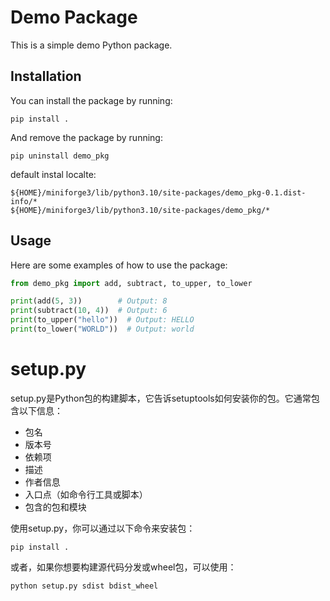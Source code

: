 
# Demo Package

This is a simple demo Python package.

## Installation

You can install the package by running:
```
pip install .
```
And remove the package by running:
```
pip uninstall demo_pkg
```
default instal localte:
```
${HOME}/miniforge3/lib/python3.10/site-packages/demo_pkg-0.1.dist-info/*
${HOME}/miniforge3/lib/python3.10/site-packages/demo_pkg/*
```

## Usage

Here are some examples of how to use the package:
```python
from demo_pkg import add, subtract, to_upper, to_lower

print(add(5, 3))        # Output: 8
print(subtract(10, 4))  # Output: 6
print(to_upper("hello"))  # Output: HELLO
print(to_lower("WORLD"))  # Output: world
```
# setup.py

setup.py是Python包的构建脚本，它告诉setuptools如何安装你的包。它通常包含以下信息：
* 包名
* 版本号
* 依赖项
* 描述
* 作者信息
* 入口点（如命令行工具或脚本）
* 包含的包和模块

使用setup.py，你可以通过以下命令来安装包：
```
pip install .
```
或者，如果你想要构建源代码分发或wheel包，可以使用：
```
python setup.py sdist bdist_wheel
````

